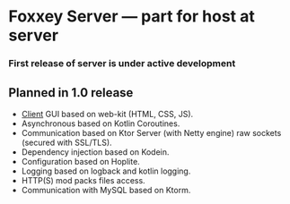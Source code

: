 # Foxxey Server — part for host at server

### First release of server is under active development

## Planned in 1.0 release

- [Client](../Client) GUI based on web-kit (HTML, CSS, JS).
- Asynchronous based on Kotlin Coroutines.
- Communication based on Ktor Server (with Netty engine) raw sockets (secured with SSL/TLS).
- Dependency injection based on Kodein.
- Configuration based on Hoplite.
- Logging based on logback and kotlin logging.
- HTTP(S) mod packs files access.
- Communication with MySQL based on Ktorm.
